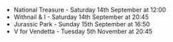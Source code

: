 - National Treasure - Saturday 14th September at 12:00
- Withnail & I - Saturday 14th September at 20:45
- Jurassic Park - Sunday 15th September at 16:50
- V for Vendetta - Tuesday 5th November at 20:45
